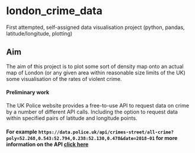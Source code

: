 # london_crime_data
First attempted, self-assigned data visualisation project (python, pandas, latitude/longitude, plotting)

## Aim
The aim of this project is to plot some sort of density map onto an actual map of London (or any given area within reasonable size limits of the UK) some visualisation of the rates of violent crime.

#### Preliminary work
The UK Police website provides a free-to-use API to request data on crime by a number of different API calls. Including the option to request data within specified pairs of latitude and longitude points.

#### For example `https://data.police.uk/api/crimes-street/all-crime?poly=52.268,0.543:52.794,0.238:52.130,0.478&date=2018-01` for more information on the API [click here](https://data.police.uk/docs/)





